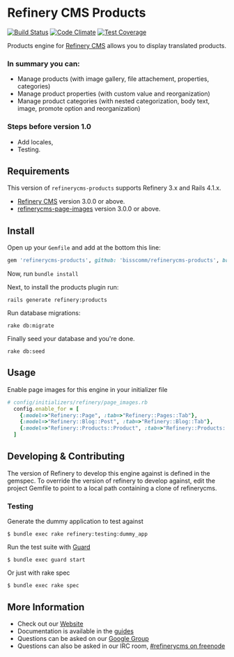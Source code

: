 # Refinery CMS Products

[![Build Status](https://travis-ci.org/bisscomm/refinerycms-products.svg?branch=master)](https://travis-ci.org/bisscomm/refinerycms-products) [![Code Climate](https://codeclimate.com/github/bisscomm/refinerycms-products/badges/gpa.svg)](https://codeclimate.com/github/bisscomm/refinerycms-products) [![Test Coverage](https://codeclimate.com/github/bisscomm/refinerycms-products/badges/coverage.svg)](https://codeclimate.com/github/bisscomm/refinerycms-products/coverage)

Products engine for [Refinery CMS](http://refinerycms.com) allows you to display translated products.

### In summary you can:
* Manage products (with image gallery, file attachement, properties, categories)
* Manage product properties (with custom value and reorganization)
* Manage product categories (with nested categorization, body text, image, promote option and reorganization)

### Steps before version 1.0 ###
* Add locales,
* Testing.

## Requirements

This version of `refinerycms-products` supports Refinery 3.x and Rails 4.1.x.

* [Refinery CMS](http://refinerycms.com) version 3.0.0 or above.
* [refinerycms-page-images](https://github.com/refinery/refinerycms-page-images) version 3.0.0 or above.

## Install

Open up your ``Gemfile`` and add at the bottom this line:

```ruby
gem 'refinerycms-products', github: 'bisscomm/refinerycms-products', branch: 'master'
```

Now, run ``bundle install``

Next, to install the products plugin run:

    rails generate refinery:products

Run database migrations:

    rake db:migrate

Finally seed your database and you're done.

    rake db:seed

## Usage

Enable page images for this engine in your initializer file

```ruby
# config/initializers/refinery/page_images.rb
  config.enable_for = [
    {:model=>"Refinery::Page", :tab=>"Refinery::Pages::Tab"},
    {:model=>"Refinery::Blog::Post", :tab=>"Refinery::Blog::Tab"},
    {:model=>"Refinery::Products::Product", :tab=>"Refinery::Products::Tab"}
  ]
```

## Developing & Contributing

The version of Refinery to develop this engine against is defined in the gemspec. To override the version of refinery to develop against, edit the project Gemfile to point to a local path containing a clone of refinerycms.

### Testing

Generate the dummy application to test against

    $ bundle exec rake refinery:testing:dummy_app

Run the test suite with [Guard](https://github.com/guard/guard)

    $ bundle exec guard start

Or just with rake spec

    $ bundle exec rake spec


## More Information
* Check out our [Website](http://refinerycms.com/)
* Documentation is available in the [guides](http://refinerycms.com/guides)
* Questions can be asked on our [Google Group](http://group.refinerycms.org)
* Questions can also be asked in our IRC room, [#refinerycms on freenode](irc://irc.freenode.net/refinerycms)
